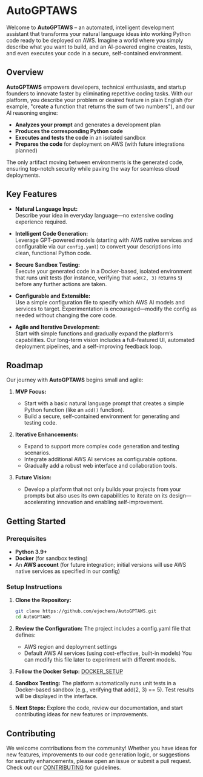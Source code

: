 # AutoGPTAWS

Welcome to **AutoGPTAWS** – an automated, intelligent development assistant that transforms your natural language ideas into working Python code ready to be deployed on AWS. Imagine a world where you simply describe what you want to build, and an AI-powered engine creates, tests, and even executes your code in a secure, self-contained environment.


## Overview

**AutoGPTAWS** empowers developers, technical enthusiasts, and startup founders to innovate faster by eliminating repetitive coding tasks. With our platform, you describe your problem or desired feature in plain English (for example, "create a function that returns the sum of two numbers"), and our AI reasoning engine:

- **Analyzes your prompt** and generates a development plan
- **Produces the corresponding Python code**
- **Executes and tests the code** in an isolated sandbox
- **Prepares the code** for deployment on AWS (with future integrations planned)

The only artifact moving between environments is the generated code, ensuring top-notch security while paving the way for seamless cloud deployments.


## Key Features

- **Natural Language Input:**  
  Describe your idea in everyday language—no extensive coding experience required.

- **Intelligent Code Generation:**  
  Leverage GPT-powered models (starting with AWS native services and configurable via our `config.yaml`) to convert your descriptions into clean, functional Python code.

- **Secure Sandbox Testing:**  
  Execute your generated code in a Docker-based, isolated environment that runs unit tests (for instance, verifying that `add(2, 3)` returns `5`) before any further actions are taken.

- **Configurable and Extensible:**  
  Use a simple configuration file to specify which AWS AI models and services to target. Experimentation is encouraged—modify the config as needed without changing the core code.

- **Agile and Iterative Development:**  
  Start with simple functions and gradually expand the platform’s capabilities. Our long-term vision includes a full-featured UI, automated deployment pipelines, and a self-improving feedback loop.


## Roadmap

Our journey with **AutoGPTAWS** begins small and agile:

1. **MVP Focus:**  
   - Start with a basic natural language prompt that creates a simple Python function (like an `add()` function).
   - Build a secure, self-contained environment for generating and testing code.

2. **Iterative Enhancements:**  
   - Expand to support more complex code generation and testing scenarios.
   - Integrate additional AWS AI services as configurable options.
   - Gradually add a robust web interface and collaboration tools.

3. **Future Vision:**  
   - Develop a platform that not only builds your projects from your prompts but also uses its own capabilities to iterate on its design—accelerating innovation and enabling self-improvement.


## Getting Started

### Prerequisites
- **Python 3.9+**
- **Docker** (for sandbox testing)
- An **AWS account** (for future integration; initial versions will use AWS native services as specified in our config)

### Setup Instructions
1. **Clone the Repository:**
   ```bash
   git clone https://github.com/ejochens/AutoGPTAWS.git
   cd AutoGPTAWS
   ```
2. **Review the Configuration:** The project includes a config.yaml file that defines:
    - AWS region and deployment settings
    - Default AWS AI services (using cost-effective, built-in models)
You can modify this file later to experiment with different models.
3. **Follow the Docker Setup:** 
[DOCKER_SETUP](DOCKER_SETUP.md)
4. **Sandbox Testing:** The platform automatically runs unit tests in a Docker-based sandbox (e.g., verifying that add(2, 3) == 5). Test results will be displayed in the interface.

5. **Next Steps:** Explore the code, review our documentation, and start contributing ideas for new features or improvements.


## Contributing
We welcome contributions from the community! Whether you have ideas for new features, improvements to our code generation logic, or suggestions for security enhancements, please open an issue or submit a pull request. Check out our [CONTRIBUTING](CONTRIBUTING) for guidelines.